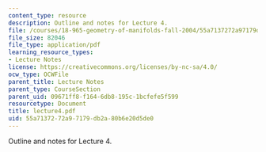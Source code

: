 ```yaml
---
content_type: resource
description: Outline and notes for Lecture 4.
file: /courses/18-965-geometry-of-manifolds-fall-2004/55a7137272a97179db2a80b6e20d5de0_lecture4.pdf
file_size: 82046
file_type: application/pdf
learning_resource_types:
- Lecture Notes
license: https://creativecommons.org/licenses/by-nc-sa/4.0/
ocw_type: OCWFile
parent_title: Lecture Notes
parent_type: CourseSection
parent_uid: 09671ff8-f164-6db8-195c-1bcfefe5f599
resourcetype: Document
title: lecture4.pdf
uid: 55a71372-72a9-7179-db2a-80b6e20d5de0
---
```

Outline and notes for Lecture 4.